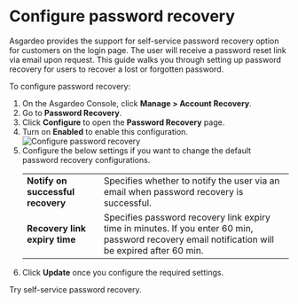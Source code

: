 # Configure password recovery

Asgardeo provides the support for self-service password recovery option for <a :href="$withBase('/guides/users/manage-customers/')">customers</a> on the login page. The user will receive a password reset link via email upon request. 
This guide walks you through setting up password recovery for users to recover a lost or forgotten password. 

To configure password recovery:
1. On the Asgardeo Console, click **Manage > Account Recovery**.
2. Go to **Password Recovery**.
3. Click **Configure** to open the **Password Recovery** page.
4. Turn on **Enabled** to enable this configuration.
    <img :src="$withBase('/assets/img/guides/organization/account-recovery/password-recovery/configure-password-recovery.png')" alt="Configure password recovery">
5. Configure the below settings if you want to change the default password recovery configurations.
    <table>
          <tbody>
             <tr>
                  <td><b>Notify on successful recovery</b></td>
                  <td>Specifies whether to notify the user via an email when password recovery is successful.</td>
             </tr>
             <tr>
                <td><b>Recovery link expiry time</b></td>
                <td>Specifies password recovery link expiry time in minutes. If you enter 60 min, password recovery email notification will be expired after 60 min.</td>
           </tr>
          </tbody>
       </table>
6. Click **Update** once you configure the required settings.  

<a :href="$withBase('/guides/users/self-service/recover-password/')">Try self-service password recovery</a>.     
